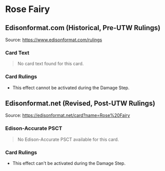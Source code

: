 # Rose Fairy

## Edisonformat.com (Historical, Pre-UTW Rulings)

Source: https://www.edisonformat.com/rulings

### Card Text

> No card text found for this card.

### Card Rulings

*   This effect cannot be activated during the Damage Step.

## Edisonformat.net (Revised, Post-UTW Rulings)

Source: https://edisonformat.net/card?name=Rose%20Fairy

### Edison-Accurate PSCT

> No Edison-Accurate PSCT available for this card.

### Card Rulings

*   This effect can't be activated during the Damage Step.
            